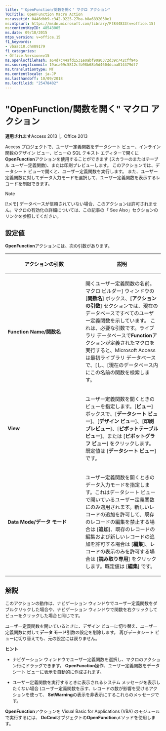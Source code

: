 ```yaml
---
title: "'OpenFunction/関数を開く' マクロ アクション"
TOCTitle: OpenFunction Macro Action
ms:assetid: 0446dbb9-c342-9225-27ba-b8a6892030e1
ms:mtpsurl: https://msdn.microsoft.com/library/Ff844833(v=office.15)
ms:contentKeyID: 48543005
ms.date: 09/18/2015
mtps_version: v=office.15
f1_keywords:
- vbaac10.chm89179
f1_categories:
- Office.Version=v15
ms.openlocfilehash: a64d7c44afd1531e0abf90a0372d39c742cff946
ms.sourcegitcommit: 19aca09c5812cfb98b68b5d4604dcaa814479df7
ms.translationtype: MT
ms.contentlocale: ja-JP
ms.lasthandoff: 10/09/2018
ms.locfileid: "25478402"
---
```

# <a name="openfunction-macro-action"></a>"OpenFunction/関数を開く" マクロ アクション


**適用されます**Access 2013 |。Office 2013

Access プロジェクトで、ユーザー定義関数をデータシート ビュー、インライン関数のデザイン ビュー、ビューの SQL テキスト エディターで開くに**OpenFunction**アクションを使用することができます (スカラーのまたはテーブル ユーザー定義関数)、または印刷プレビューします。 このアクションでは、データシート ビューで開くと、ユーザー定義関数を実行します。 また、ユーザー定義関数に対してデータ入力モードを選択して、ユーザー定義関数を表示するレコードを制限できます。


> [!NOTE]
> <P>[!メモ] データベースが信頼されていない場合、このアクションは許可されません。マクロの有効化の詳細については、この記事の「 See Also」セクションのリンクを参照してください。</P>



## <a name="setting"></a>設定値

**OpenFunction**アクションには、次の引数があります。

<table>
<colgroup>
<col style="width: 50%" />
<col style="width: 50%" />
</colgroup>
<thead>
<tr class="header">
<th><p>アクションの引数</p></th>
<th><p>説明</p></th>
</tr>
</thead>
<tbody>
<tr class="odd">
<td><p><strong>Function Name/関数名</strong></p></td>
<td><p>開くユーザー定義関数の名前。 マクロ ビルダー] ウィンドウの [<strong>関数名</strong>] ボックス、[<strong>アクションの引数</strong>] セクションでは、現在のデータベースですべてのユーザー定義関数を示しています。 これは、必要な引数です。ライブラリ データベースで<strong>Function</strong>アクションが定義されたマクロを実行すると、Microsoft Access は最初ライブラリ データベースで、[し、[現在のデータベース内にこの名前の関数を検索します。</p></td>
</tr>
<tr class="even">
<td><p><strong>View</strong></p></td>
<td><p>ユーザー定義関数を開くときのビューを指定します。[<strong>ビュー</strong>] ボックスで、[<strong>データシート ビュー</strong>]、[<strong>デザイン ビュー</strong>]、[<strong>印刷プレビュー</strong>]、[<strong>ピボットテーブル ビュー</strong>]、または [<strong>ピボットグラフ ビュー</strong>] をクリックします。既定値は [<strong>データシート ビュー</strong>] です。</p></td>
</tr>
<tr class="odd">
<td><p><strong>Data Mode/データ モード</strong></p></td>
<td><p>ユーザー定義関数を開くときのデータ入力モードを指定します。これはデータシート ビューで開いているユーザー定義関数にのみ適用されます。新しいレコードの追加を許可して、既存のレコードの編集を禁止する場合は [<strong>追加</strong>]、既存のレコードの編集および新しいレコードの追加を許可する場合は [<strong>編集</strong>]、レコードの表示のみを許可する場合は [<strong>読み取り専用</strong>] をクリックします。既定値は [<strong>編集</strong>] です。</p></td>
</tr>
</tbody>
</table>


## <a name="remarks"></a>解説

このアクションの動作は、ナビゲーション ウィンドウでユーザー定義関数をダブルクリックした場合や、ナビゲーション ウィンドウで関数を右クリックしてビューをクリックした場合と同じです。

ユーザー定義関数を開いているときに、デザイン ビューに切り替え、ユーザー定義関数に対して**データ モード**引数の設定を削除します。 再びデータシート ビューに切り替えても、元の設定には戻りません。

**ヒント**

  - ナビゲーション ウィンドウでユーザー定義関数を選択し、マクロのアクション行にドラッグできます。 **OpenFunction**操作、ユーザー定義関数をデータシート ビューに表示を自動的に作成されます。

  - ユーザー定義関数を実行するときに表示されるシステム メッセージを表示したくない場合 (ユーザー定義関数を示す、レコードの数が影響を受けるアクションを使って、 **SetWarning**の表示を非表示にするこれらのメッセージです。

**OpenFunction**アクションを Visual Basic for Applications (VBA) のモジュールで実行するには、 **DoCmd**オブジェクトの**OpenFunction**メソッドを使用します。

